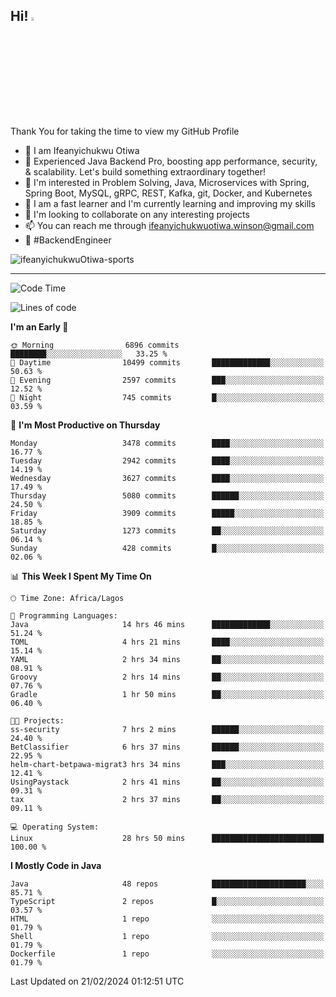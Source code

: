 <!-- BLOG-POST-LIST:START --><!-- BLOG-POST-LIST:END -->

## Hi! <img src="https://media.giphy.com/media/hvRJCLFzcasrR4ia7z/giphy.gif" width="4%"> 

Thank You for taking the time to view my GitHub Profile

- 👋 I am Ifeanyichukwu Otiwa
- 🚀 Experienced Java Backend Pro, boosting app performance, security, & scalability. Let's build something extraordinary together!
- 👀 I'm interested in Problem Solving, Java, Microservices with Spring, Spring Boot, MySQL, gRPC, REST, Kafka, git, Docker, and Kubernetes
- 🌱 I am a fast learner and I'm currently learning and improving my skills
- 💞️ I'm looking to collaborate on any interesting projects
- 📫 You can reach me through ifeanyichukwuotiwa.winson@gmail.com
- 🚀 #BackendEngineer

<p align="left" marginTop="10px"> <img src="https://komarev.com/ghpvc/?username=ifeanyichukwuOtiwa-sports&label=Profile%20views&color=0e75b6&style=for-the-badge" alt="ifeanyichukwuOtiwa-sports" /> </p>

***

<!--START_SECTION:waka-->
![Code Time](http://img.shields.io/badge/Code%20Time-2%2C261%20hrs%2053%20mins-blue)

![Lines of code](https://img.shields.io/badge/From%20Hello%20World%20I%27ve%20Written-5.7%20million%20lines%20of%20code-blue)

**I'm an Early 🐤** 

```text
🌞 Morning                6896 commits        ████████░░░░░░░░░░░░░░░░░   33.25 % 
🌆 Daytime                10499 commits       █████████████░░░░░░░░░░░░   50.63 % 
🌃 Evening                2597 commits        ███░░░░░░░░░░░░░░░░░░░░░░   12.52 % 
🌙 Night                  745 commits         █░░░░░░░░░░░░░░░░░░░░░░░░   03.59 % 
```
📅 **I'm Most Productive on Thursday** 

```text
Monday                   3478 commits        ████░░░░░░░░░░░░░░░░░░░░░   16.77 % 
Tuesday                  2942 commits        ████░░░░░░░░░░░░░░░░░░░░░   14.19 % 
Wednesday                3627 commits        ████░░░░░░░░░░░░░░░░░░░░░   17.49 % 
Thursday                 5080 commits        ██████░░░░░░░░░░░░░░░░░░░   24.50 % 
Friday                   3909 commits        █████░░░░░░░░░░░░░░░░░░░░   18.85 % 
Saturday                 1273 commits        ██░░░░░░░░░░░░░░░░░░░░░░░   06.14 % 
Sunday                   428 commits         █░░░░░░░░░░░░░░░░░░░░░░░░   02.06 % 
```


📊 **This Week I Spent My Time On** 

```text
🕑︎ Time Zone: Africa/Lagos

💬 Programming Languages: 
Java                     14 hrs 46 mins      █████████████░░░░░░░░░░░░   51.24 % 
TOML                     4 hrs 21 mins       ████░░░░░░░░░░░░░░░░░░░░░   15.14 % 
YAML                     2 hrs 34 mins       ██░░░░░░░░░░░░░░░░░░░░░░░   08.91 % 
Groovy                   2 hrs 14 mins       ██░░░░░░░░░░░░░░░░░░░░░░░   07.76 % 
Gradle                   1 hr 50 mins        ██░░░░░░░░░░░░░░░░░░░░░░░   06.40 % 

🐱‍💻 Projects: 
ss-security              7 hrs 2 mins        ██████░░░░░░░░░░░░░░░░░░░   24.40 % 
BetClassifier            6 hrs 37 mins       ██████░░░░░░░░░░░░░░░░░░░   22.95 % 
helm-chart-betpawa-migrat3 hrs 34 mins       ███░░░░░░░░░░░░░░░░░░░░░░   12.41 % 
UsingPaystack            2 hrs 41 mins       ██░░░░░░░░░░░░░░░░░░░░░░░   09.31 % 
tax                      2 hrs 37 mins       ██░░░░░░░░░░░░░░░░░░░░░░░   09.11 % 

💻 Operating System: 
Linux                    28 hrs 50 mins      █████████████████████████   100.00 % 
```

**I Mostly Code in Java** 

```text
Java                     48 repos            █████████████████████░░░░   85.71 % 
TypeScript               2 repos             █░░░░░░░░░░░░░░░░░░░░░░░░   03.57 % 
HTML                     1 repo              ░░░░░░░░░░░░░░░░░░░░░░░░░   01.79 % 
Shell                    1 repo              ░░░░░░░░░░░░░░░░░░░░░░░░░   01.79 % 
Dockerfile               1 repo              ░░░░░░░░░░░░░░░░░░░░░░░░░   01.79 % 
```




 Last Updated on 21/02/2024 01:12:51 UTC
<!--END_SECTION:waka-->

<!--
<p align="center">
![trophy](https://github-profile-trophy.vercel.app/?username=ifeanyichukwuOtiwa-sports&theme=onedark) (https://github.com/ryo-ma/github-profile-trophy)
</p>
-->

<!---
ifeanyi-otiwa/ifeanyi-otiwa is a ✨ special ✨ repository because its `README.md` (this file) appears on your GitHub profile.
You can click the Preview link to take a look at your changes.
--->
